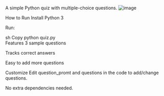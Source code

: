 A simple Python quiz with multiple-choice questions.
![image](https://github.com/user-attachments/assets/d85185f7-fb2b-470b-9d0d-290effd3b0a0)

How to Run
Install Python 3

Run:

sh
Copy
python quiz.py  
Features
3 sample questions

Tracks correct answers

Easy to add more questions

Customize
Edit question_promt and questions in the code to add/change questions.

No extra dependencies needed.
